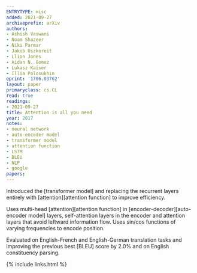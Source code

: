 ```yaml
---
ENTRYTYPE: misc
added: 2021-09-27
archiveprefix: arXiv
authors:
- Ashish Vaswani
- Noam Shazeer
- Niki Parmar
- Jakob Uszkoreit
- Llion Jones
- Aidan N. Gomez
- Lukasz Kaiser
- Illia Polosukhin
eprint: '1706.03762'
layout: paper
primaryclass: cs.CL
read: true
readings:
- 2021-09-27
title: Attention is all you need
year: 2017
notes:
- neural network
- auto-encoder model
- transformer model
- attention function
- LSTM
- BLEU
- NLP
- google
papers:
---
```


Introduced the [transformer model] and replacing the recurrent layers
entirely with [attention][attention function]
to improve efficiency.

Uses multi-head [attention][attention function] in [encoder-decoder][auto-encoder model]
layers, self-attention layers in the encoder
and attention layers that avoid leftward information flow.
Uses sin/cos functions of varying frequencies to encode position.

Evaluated on English-French and English-German translation tasks and
improving the previous best [BLEU] score by 2.0%
and on English constituency parsing.

{% include links.html %}
